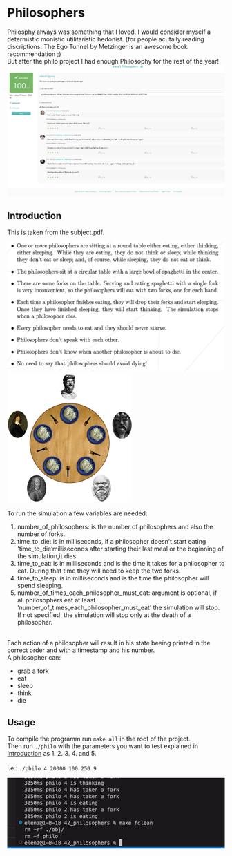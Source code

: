 # Philosophers
Philosphy always was something that I loved. I would consider myself a determistic monistic utilitaristic hedonist. (for people acutally reading discriptions: The Ego Tunnel by Metzinger is an awesome book recommendation ;) <br>
But after the philo project I had enough Philosophy for the rest of the year! 
<img src="https://github.com/42elenz/42_philosophers/blob/master/resources/eval.png"/><br>

## Introduction

This is taken from the subject.pdf.<br>
<p float="left">
<img src="https://github.com/42elenz/42_philosophers/blob/master/resources/introduction.png" height="300"/>
<img src="https://github.com/42elenz/42_philosophers/blob/master/resources/philosophers_example.png" height="300"/>
<p>

To run the simulation a few variables are needed:

1. number_of_philosophers: is the number of philosophers and also the number of forks.
2. time_to_die: is in milliseconds, if a philosopher doesn’t start eating ’time_to_die’milliseconds after starting their last meal or the beginning of the simulation,it dies.
3. time_to_eat: is in milliseconds and is the time it takes for a philosopher to eat. During that time they will need to keep the two forks.
4. time_to_sleep: is in milliseconds and is the time the philosopher will spend sleeping.
5. number_of_times_each_philosopher_must_eat: argument is optional, if all philosophers eat at least ’number_of_times_each_philosopher_must_eat’ the simulation will stop. If not specified, the simulation will stop only at the death of a philosopher.
<br>
Each action of a philosopher will result in his state beeing printed in the correct order and with a timestamp and his number.<br>
A philosopher can:

- grab a fork
- eat
- sleep
- think
- die

## Usage
To compile the programm run `make all` in the root of the project.<br>
Then run `./philo` with the parameters you want to test explained in [Introduction](https://github.com/42elenz/42_philosophers#Introduction) as 1. 2. 3. 4. and 5.<br><br>
i.e.: `./philo 4 20000 100 250 9`<br>

![gif](https://github.com/42elenz/42_philosophers/blob/master/resources/philo.gif)
